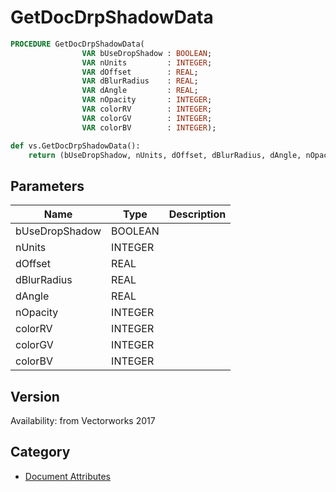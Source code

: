 # GetDocDrpShadowData

```pascal
PROCEDURE GetDocDrpShadowData(
				VAR bUseDropShadow : BOOLEAN;
				VAR nUnits         : INTEGER;
				VAR dOffset        : REAL;
				VAR dBlurRadius    : REAL;
				VAR dAngle         : REAL;
				VAR nOpacity       : INTEGER;
				VAR colorRV        : INTEGER;
				VAR colorGV        : INTEGER;
				VAR colorBV        : INTEGER);
```

```python
def vs.GetDocDrpShadowData():
    return (bUseDropShadow, nUnits, dOffset, dBlurRadius, dAngle, nOpacity, colorRV, colorGV, colorBV)
```

## Parameters
|Name|Type|Description|
|---|---|---|
|bUseDropShadow|BOOLEAN|   |
|nUnits|INTEGER|   |
|dOffset|REAL|   |
|dBlurRadius|REAL|   |
|dAngle|REAL|   |
|nOpacity|INTEGER|   |
|colorRV|INTEGER|   |
|colorGV|INTEGER|   |
|colorBV|INTEGER|   |

## Version
Availability: from Vectorworks 2017

## Category
* [Document Attributes](../Categories/Document%20Attributes.md)
